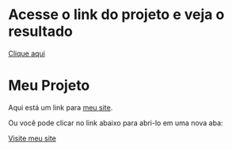 # Acesse o link do projeto e veja o resultado

<a href="https://mathzinxss.github.io/myWorks/myProjects/projetos/projetos%20Instagram/cards/" target="_blank">Clique aqui</a>

# Meu Projeto

Aqui está um link para [meu site](https://example.com).

Ou você pode clicar no link abaixo para abri-lo em uma nova aba:

<a href="https://example.com" target="_blank">Visite meu site</a>
